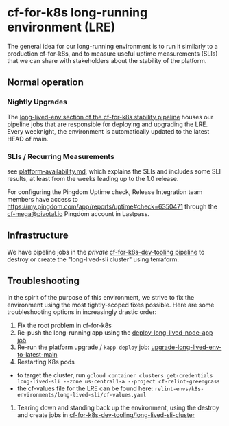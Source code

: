 # cf-for-k8s long-running environment (LRE)

The general idea for our long-running environment is to run it similarly to a production cf-for-k8s, and to measure useful uptime measurements (SLIs) that we can share with stakeholders about the stability of the platform.

## Normal operation

### Nightly Upgrades

The [long-lived-env section of the cf-for-k8s stability pipeline](https://release-integration.ci.cf-app.com/teams/main/pipelines/cf-for-k8s-stability-tests?group=long-lived-env) houses our pipeline jobs that are responsible for deploying and upgrading the LRE. Every weeknight, the environment is automatically updated to the latest HEAD of main.

### SLIs / Recurring Measurements

see [platform-availability.md](docs/platform-availability.md#availability-during-normal-operation), which explains the SLIs and includes some SLI results, at least from the weeks leading up to the 1.0 release.

For configuring the Pingdom Uptime check, Release Integration team members have access to https://my.pingdom.com/app/reports/uptime#check=6350471 through the cf-mega@pivotal.io Pingdom account in Lastpass.

## Infrastructure

We have pipeline jobs in the _private_ [cf-for-k8s-dev-tooling pipeline](https://release-integration.ci.cf-app.com/teams/main/pipelines/cf-for-k8s-dev-tooling?group=long-lived-sli-cluster) to destroy or create the "long-lived-sli cluster" using terraform.

## Troubleshooting

In the spirit of the purpose of this environment, we strive to fix the environment using the most tightly-scoped fixes possible. Here are some troubleshooting options in increasingly drastic order:

1) Fix the root problem in cf-for-k8s
1) Re-push the long-running app using the [deploy-long-lived-node-app job](https://release-integration.ci.cf-app.com/teams/main/pipelines/cf-for-k8s-stability-tests/jobs/deploy-long-lived-node-app)
1) Re-run the platform upgrade / `kapp deploy` job: [upgrade-long-lived-env-to-latest-main](https://release-integration.ci.cf-app.com/teams/main/pipelines/cf-for-k8s-stability-tests/jobs/upgrade-long-lived-env-to-latest-main)
1) Restarting K8s pods
  - to target the cluster, run `gcloud container clusters get-credentials long-lived-sli --zone us-central1-a --project cf-relint-greengrass`
  - the cf-values file for the LRE can be found here: `relint-envs/k8s-environments/long-lived-sli/cf-values.yaml`
1) Tearing down and standing back up the environment, using the destroy and create jobs in [cf-for-k8s-dev-tooling/long-lived-sli-cluster](https://release-integration.ci.cf-app.com/teams/main/pipelines/cf-for-k8s-dev-tooling?group=long-lived-sli-cluster)
